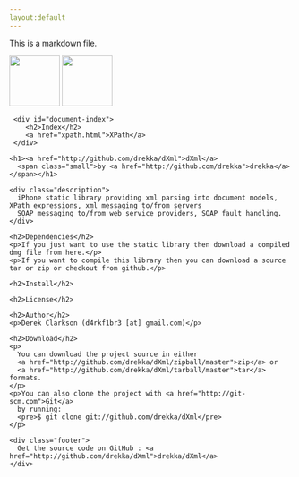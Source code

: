 ```yaml
---
layout:default
---
```


This is a markdown file.
    <div id="download">
      <a href="http://github.com/drekka/dXml/zipball/master">
        <img border="0" width="90" src="http://github.com/images/modules/download/zip.png"></a>
      <a href="http://github.com/drekka/dXml/tarball/master">
        <img border="0" width="90" src="http://github.com/images/modules/download/tar.png"></a>
    </div>
	 
	 <div id="document-index">
		<h2>Index</h2>
		<a href="xpath.html">XPath</a>
	 </div>
      
    <h1><a href="http://github.com/drekka/dXml">dXml</a> 
      <span class="small">by <a href="http://github.com/drekka">drekka</a></span></h1>

    <div class="description">
      iPhone static library providing xml parsing into document models, XPath expressions, xml messaging to/from servers
      SOAP messaging to/from web service providers, SOAP fault handling.
    </div>

    <h2>Dependencies</h2>
    <p>If you just want to use the static library then download a compiled dmg file from here.</p>
    <p>If you want to compile this library then you can download a source tar or zip or checkout from github.</p>
    
    <h2>Install</h2>
    
    <h2>License</h2>
    
    <h2>Author</h2>
    <p>Derek Clarkson (d4rkf1br3 [at] gmail.com)</p>

    <h2>Download</h2>
    <p>
      You can download the project source in either
      <a href="http://github.com/drekka/dXml/zipball/master">zip</a> or
      <a href="http://github.com/drekka/dXml/tarball/master">tar</a> formats.
    </p>
    <p>You can also clone the project with <a href="http://git-scm.com">Git</a>
      by running:
      <pre>$ git clone git://github.com/drekka/dXml</pre>
    </p>
      
    <div class="footer">
      Get the source code on GitHub : <a href="http://github.com/drekka/dXml">drekka/dXml</a>
    </div>
    
